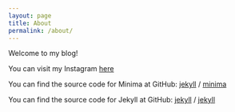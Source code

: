 ```yaml
---
layout: page
title: About
permalink: /about/
---
```


Welcome to my blog! 

You can visit my Instagram [here](https://www.instagram.com/milena.wnchl)

You can find the source code for Minima at GitHub:
[jekyll][jekyll-organization] /
[minima](https://github.com/jekyll/minima)

You can find the source code for Jekyll at GitHub:
[jekyll][jekyll-organization] /
[jekyll](https://github.com/jekyll/jekyll)


[jekyll-organization]: https://github.com/jekyll
